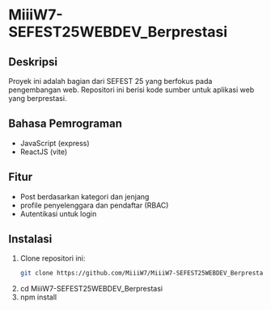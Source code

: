 # MiiiW7-SEFEST25WEBDEV_Berprestasi

## Deskripsi
Proyek ini adalah bagian dari SEFEST 25 yang berfokus pada pengembangan web. Repositori ini berisi kode sumber untuk aplikasi web yang berprestasi.

## Bahasa Pemrograman
- JavaScript (express)
- ReactJS (vite)

## Fitur
- Post berdasarkan kategori dan jenjang
- profile penyelenggara dan pendaftar (RBAC)
- Autentikasi untuk login

## Instalasi
1. Clone repositori ini:
   ```sh
   git clone https://github.com/MiiiW7/MiiiW7-SEFEST25WEBDEV_Berprestasi.git
2. cd MiiiW7-SEFEST25WEBDEV_Berprestasi
3. npm install
